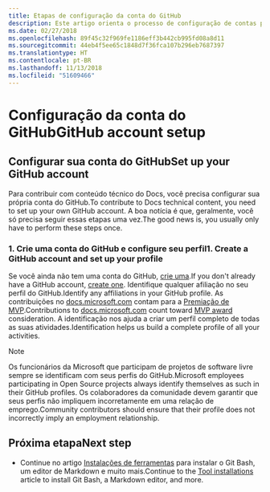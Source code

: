 ```yaml
---
title: Etapas de configuração da conta do GitHub
description: Este artigo orienta o processo de configuração de contas para o GitHub necessário para contribuir com o conteúdo do docs.microsoft.com.
ms.date: 02/27/2018
ms.openlocfilehash: 89f45c32f969fe1186eff3b442cb995fd08a8d11
ms.sourcegitcommit: 44eb4f5ee65c1848d7f36fca107b296eb7687397
ms.translationtype: HT
ms.contentlocale: pt-BR
ms.lasthandoff: 11/13/2018
ms.locfileid: "51609466"
---
```

# <a name="github-account-setup"></a><span data-ttu-id="44aa8-103">Configuração da conta do GitHub</span><span class="sxs-lookup"><span data-stu-id="44aa8-103">GitHub account setup</span></span>

## <a name="set-up-your-github-account"></a><span data-ttu-id="44aa8-104">Configurar sua conta do GitHub</span><span class="sxs-lookup"><span data-stu-id="44aa8-104">Set up your GitHub account</span></span>

<span data-ttu-id="44aa8-105">Para contribuir com conteúdo técnico do Docs, você precisa configurar sua própria conta do GitHub.</span><span class="sxs-lookup"><span data-stu-id="44aa8-105">To contribute to Docs technical content, you need to set up your own GitHub account.</span></span> <span data-ttu-id="44aa8-106">A boa notícia é que, geralmente, você só precisa seguir essas etapas uma vez.</span><span class="sxs-lookup"><span data-stu-id="44aa8-106">The good news is, you usually only have to perform these steps once.</span></span>

### <a name="1-create-a-github-account-and-set-up-your-profile"></a><span data-ttu-id="44aa8-107">1. Crie uma conta do GitHub e configure seu perfil</span><span class="sxs-lookup"><span data-stu-id="44aa8-107">1. Create a GitHub account and set up your profile</span></span>

<span data-ttu-id="44aa8-108">Se você ainda não tem uma conta do GitHub, [crie uma](https://github.com/join).</span><span class="sxs-lookup"><span data-stu-id="44aa8-108">If you don't already have a GitHub account, [create one](https://github.com/join).</span></span> <span data-ttu-id="44aa8-109">Identifique qualquer afiliação no seu perfil do GitHub.</span><span class="sxs-lookup"><span data-stu-id="44aa8-109">Identify any affiliations in your GitHub profile.</span></span> <span data-ttu-id="44aa8-110">As contribuições no [docs.microsoft.com](https://docs.microsoft.com) contam para a [Premiação de MVP](https://mvp.microsoft.com).</span><span class="sxs-lookup"><span data-stu-id="44aa8-110">Contributions to [docs.microsoft.com](https://docs.microsoft.com) count toward [MVP award](https://mvp.microsoft.com) consideration.</span></span> <span data-ttu-id="44aa8-111">A identificação nos ajuda a criar um perfil completo de todas as suas atividades.</span><span class="sxs-lookup"><span data-stu-id="44aa8-111">Identification helps us build a complete profile of all your activities.</span></span>

>[!NOTE]
> <span data-ttu-id="44aa8-112">Os funcionários da Microsoft que participam de projetos de software livre sempre se identificam com seus perfis do GitHub.</span><span class="sxs-lookup"><span data-stu-id="44aa8-112">Microsoft employees participating in Open Source projects always identify themselves as such in their GitHub profiles.</span></span> <span data-ttu-id="44aa8-113">Os colaboradores da comunidade devem garantir que seus perfis não impliquem incorretamente em uma relação de emprego.</span><span class="sxs-lookup"><span data-stu-id="44aa8-113">Community contributors should ensure that their profile does not incorrectly imply an employment relationship.</span></span>

## <a name="next-step"></a><span data-ttu-id="44aa8-114">Próxima etapa</span><span class="sxs-lookup"><span data-stu-id="44aa8-114">Next step</span></span>

* <span data-ttu-id="44aa8-115">Continue no artigo [Instalações de ferramentas](get-started-setup-tools.md) para instalar o Git Bash, um editor de Markdown e muito mais.</span><span class="sxs-lookup"><span data-stu-id="44aa8-115">Continue to the [Tool installations](get-started-setup-tools.md) article to install Git Bash, a Markdown editor, and more.</span></span>
